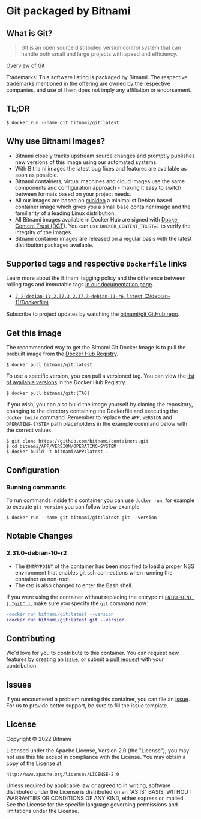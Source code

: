 # Git packaged by Bitnami

## What is Git?

> Git is an open source distributed version control system that can handle both small and large projects with speed and efficiency.

[Overview of Git](https://git-scm.com/)

Trademarks: This software listing is packaged by Bitnami. The respective trademarks mentioned in the offering are owned by the respective companies, and use of them does not imply any affiliation or endorsement.

## TL;DR

```console
$ docker run --name git bitnami/git:latest
```

## Why use Bitnami Images?

* Bitnami closely tracks upstream source changes and promptly publishes new versions of this image using our automated systems.
* With Bitnami images the latest bug fixes and features are available as soon as possible.
* Bitnami containers, virtual machines and cloud images use the same components and configuration approach - making it easy to switch between formats based on your project needs.
* All our images are based on [minideb](https://github.com/bitnami/minideb) a minimalist Debian based container image which gives you a small base container image and the familiarity of a leading Linux distribution.
* All Bitnami images available in Docker Hub are signed with [Docker Content Trust (DCT)](https://docs.docker.com/engine/security/trust/content_trust/). You can use `DOCKER_CONTENT_TRUST=1` to verify the integrity of the images.
* Bitnami container images are released on a regular basis with the latest distribution packages available.

## Supported tags and respective `Dockerfile` links

Learn more about the Bitnami tagging policy and the difference between rolling tags and immutable tags [in our documentation page](https://docs.bitnami.com/tutorials/understand-rolling-tags-containers/).


* [`2`, `2-debian-11`, `2.37.3`, `2.37.3-debian-11-r6`, `latest` (2/debian-11/Dockerfile)](https://github.com/bitnami/containers/blob/main/bitnami/git/2/debian-11/Dockerfile)

Subscribe to project updates by watching the [bitnami/git GitHub repo](https://github.com/bitnami/containers/blob/main/bitnami/git).

## Get this image

The recommended way to get the Bitnami Git Docker Image is to pull the prebuilt image from the [Docker Hub Registry](https://hub.docker.com/r/bitnami/git).

```console
$ docker pull bitnami/git:latest
```

To use a specific version, you can pull a versioned tag. You can view the [list of available versions](https://hub.docker.com/r/bitnami/git/tags/) in the Docker Hub Registry.

```console
$ docker pull bitnami/git:[TAG]
```

If you wish, you can also build the image yourself by cloning the repository, changing to the directory containing the Dockerfile and executing the `docker build` command. Remember to replace the `APP`, `VERSION` and `OPERATING-SYSTEM` path placeholders in the example command below with the correct values.

```console
$ git clone https://github.com/bitnami/containers.git
$ cd bitnami/APP/VERSION/OPERATING-SYSTEM
$ docker build -t bitnami/APP:latest .
```

## Configuration

### Running commands

To run commands inside this container you can use `docker run`, for example to execute `git version` you can follow below example

```console
$ docker run --name git bitnami/git:latest git --version
```

## Notable Changes

### 2.31.0-debian-10-r2

- The `ENTRYPOINT` of the container has been modified to load a proper NSS environment that enables git ssh connections when running the container as non-root.
- The `CMD` is also changed to enter the Bash shell.

If you were using the container without replacing the entrypoint [`ENTRYPOINT [ "git" ]`](https://github.com/bitnami/containers/blob/main/bitnami/git/blob/af46ea91cebed3de1a863cb9969210688131b4e9/2/debian-10/Dockerfile#L19), make sure you specify the `git` command now:

```diff
-docker run bitnami/git:latest --version
+docker run bitnami/git:latest git --version
```

## Contributing

We'd love for you to contribute to this container. You can request new features by creating an [issue](https://github.com/bitnami/containers/issues), or submit a [pull request](https://github.com/bitnami/containers/pulls) with your contribution.

## Issues

If you encountered a problem running this container, you can file an [issue](https://github.com/bitnami/containers/issues/new/choose). For us to provide better support, be sure to fill the issue template.

## License

Copyright &copy; 2022 Bitnami

Licensed under the Apache License, Version 2.0 (the "License");
you may not use this file except in compliance with the License.
You may obtain a copy of the License at

    http://www.apache.org/licenses/LICENSE-2.0

Unless required by applicable law or agreed to in writing, software
distributed under the License is distributed on an "AS IS" BASIS,
WITHOUT WARRANTIES OR CONDITIONS OF ANY KIND, either express or implied.
See the License for the specific language governing permissions and
limitations under the License.
